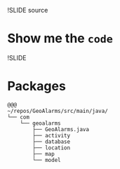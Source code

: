 !SLIDE source

# Show me the `code` #

!SLIDE

# Packages #

	@@@ 
    ~/repos/GeoAlarms/src/main/java/
    └── com
        └── geoalarms
            ├── GeoAlarms.java
            ├── activity
            ├── database
            ├── location
            ├── map
            └── model
